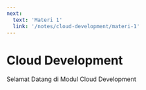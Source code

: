 ```yaml
---
next:
  text: 'Materi 1'
  link: '/notes/cloud-development/materi-1'
---
```


# Cloud Development

Selamat Datang di Modul Cloud Development